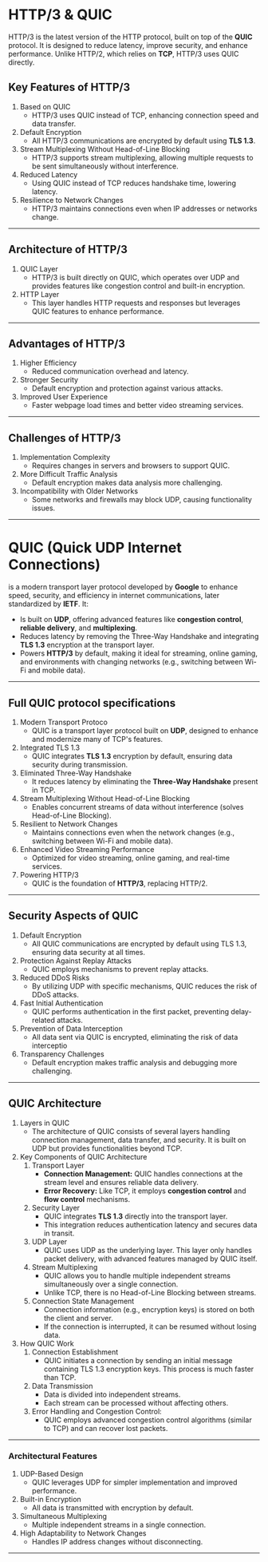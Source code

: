 # HTTP/3 & QUIC
HTTP/3 is the latest version of the HTTP protocol, built on top of the **QUIC** protocol. It is designed to reduce latency, improve security, and enhance performance. Unlike HTTP/2, which relies on **TCP**, HTTP/3 uses QUIC directly.

## Key Features of HTTP/3

1. Based on QUIC
    - HTTP/3 uses QUIC instead of TCP, enhancing connection speed and data transfer.
2. Default Encryption
    - All HTTP/3 communications are encrypted by default using **TLS 1.3**.
3. Stream Multiplexing Without Head-of-Line Blocking
    - HTTP/3 supports stream multiplexing, allowing multiple requests to be sent simultaneously without interference.
4.  Reduced Latency
    - Using QUIC instead of TCP reduces handshake time, lowering latency.
5. Resilience to Network Changes
    - HTTP/3 maintains connections even when IP addresses or networks change.

---

## Architecture of HTTP/3

1. QUIC Layer
    - HTTP/3 is built directly on QUIC, which operates over UDP and provides features like congestion control and built-in encryption.
2. HTTP Layer
    - This layer handles HTTP requests and responses but leverages QUIC features to enhance performance.

---

## Advantages of HTTP/3

1. Higher Efficiency
    - Reduced communication overhead and latency.
2. Stronger Security
    - Default encryption and protection against various attacks.
3. Improved User Experience
    - Faster webpage load times and better video streaming services.

---


## Challenges of HTTP/3

1.  Implementation Complexity
    - Requires changes in servers and browsers to support QUIC.
2. More Difficult Traffic Analysis
    - Default encryption makes data analysis more challenging.
3. Incompatibility with Older Networks
    - Some networks and firewalls may block UDP, causing functionality issues.

---

# QUIC (Quick UDP Internet Connections)

is a modern transport layer protocol developed by **Google** to enhance speed, security, and efficiency in internet communications, later standardized by **IETF**. It:

- Is built on **UDP**, offering advanced features like **congestion control**, **reliable delivery**, and **multiplexing**.
- Reduces latency by removing the Three-Way Handshake and integrating **TLS 1.3** encryption at the transport layer.
- Powers **HTTP/3** by default, making it ideal for streaming, online gaming, and environments with changing networks (e.g., switching between Wi-Fi and mobile data).

---

## Full QUIC protocol specifications

1. Modern Transport Protoco
    - QUIC is a transport layer protocol built on **UDP**, designed to enhance and modernize many of TCP's features.
2. Integrated TLS 1.3
    - QUIC integrates **TLS 1.3** encryption by default, ensuring data security during transmission.
3. Eliminated Three-Way Handshake
    - It reduces latency by eliminating the **Three-Way Handshake** present in TCP.
4. Stream Multiplexing Without Head-of-Line Blocking
    - Enables concurrent streams of data without interference (solves Head-of-Line Blocking).
5. Resilient to Network Changes
    - Maintains connections even when the network changes (e.g., switching between Wi-Fi and mobile data).
6. Enhanced Video Streaming Performance
    - Optimized for video streaming, online gaming, and real-time services.
7. Powering HTTP/3
    - QUIC is the foundation of **HTTP/3**, replacing HTTP/2.

---

## Security Aspects of QUIC

1. Default Encryption
    - All QUIC communications are encrypted by default using TLS 1.3, ensuring data security at all times.
2. Protection Against Replay Attacks
    - QUIC employs mechanisms to prevent replay attacks.
3. Reduced DDoS Risks
    - By utilizing UDP with specific mechanisms, QUIC reduces the risk of DDoS attacks.
4. Fast Initial Authentication
    - QUIC performs authentication in the first packet, preventing delay-related attacks.
5. Prevention of Data Interception
    - All data sent via QUIC is encrypted, eliminating the risk of data interceptio
6. Transparency Challenges
    - Default encryption makes traffic analysis and debugging more challenging.

---

## QUIC Architecture

1. Layers in QUIC
    - The architecture of QUIC consists of several layers handling connection management, data transfer, and security. It is built on UDP but provides functionalities beyond TCP.
2. Key Components of QUIC Architecture
    1. Transport Layer
        - **Connection Management:** QUIC handles connections at the stream level and ensures reliable data delivery.
        - **Error Recovery:** Like TCP, it employs **congestion control** and **flow control** mechanisms.
    2. Security Layer
        - QUIC integrates **TLS 1.3** directly into the transport layer.
        - This integration reduces authentication latency and secures data in transit.
    3. UDP Layer
        - QUIC uses UDP as the underlying layer. This layer only handles packet delivery, with advanced features managed by QUIC itself.
    4. Stream Multiplexing
        - QUIC allows you to handle multiple independent streams simultaneously over a single connection.
        - Unlike TCP, there is no Head-of-Line Blocking between streams.
    5. Connection State Management
        - Connection information (e.g., encryption keys) is stored on both the client and server.
        - If the connection is interrupted, it can be resumed without losing data.
3. How QUIC Work
    1. Connection Establishment
        - QUIC initiates a connection by sending an initial message containing TLS 1.3 encryption keys. This process is much faster than TCP.
    2. Data Transmission
        - Data is divided into independent streams.
        - Each stream can be processed without affecting others.
    3.  Error Handling and Congestion Control:
        - QUIC employs advanced congestion control algorithms (similar to TCP) and can recover lost packets.

---

### Architectural Features

1. UDP-Based Design
    - QUIC leverages UDP for simpler implementation and improved performance.
2. Built-in Encryption
    - All data is transmitted with encryption by default.
3.  Simultaneous Multiplexing
    - Multiple independent streams in a single connection.
4. High Adaptability to Network Changes
    - Handles IP address changes without disconnecting.

---


